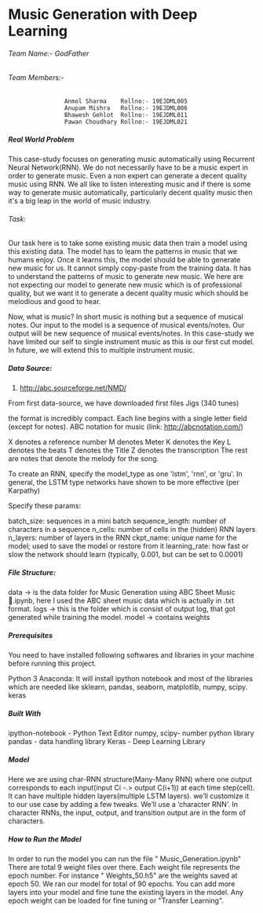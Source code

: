 # Music Generation with Deep Learning

###### Team Name:- GodFather

###### Team Members:-
                    Anmol Sharma    Rollno:- 19EJDML005
                    Anupam Mishra   Rollno:- 19EJDML006
                    Bhawesh Gehlot  Rollno:- 19EJDML011
                    Pawan Choudhary Rollno:- 19EJDML021
                    
##### Real World Problem
This case-study focuses on generating music automatically using Recurrent Neural Network(RNN).
We do not necessarily have to be a music expert in order to generate music. Even a non expert can generate a decent quality music using RNN.
We all like to listen interesting music and if there is some way to generate music automatically, particularly decent quality music then it's a big leap in the world of music industry.


###### Task:
Our task here is to take some existing music data then train a model using this existing data. The model has to learn the patterns in music that we humans enjoy. Once it learns this, the model should be able to generate new music for us. It cannot simply copy-paste from the training data. It has to understand the patterns of music to generate new music. We here are not expecting our model to generate new music which is of professional quality, but we want it to generate a decent quality music which should be melodious and good to hear.

Now, what is music? In short music is nothing but a sequence of musical notes. Our input to the model is a sequence of musical events/notes. Our output will be new sequence of musical events/notes. In this case-study we have limited our self to single instrument music as this is our first cut model. In future, we will extend this to multiple instrument music.

##### Data Source:
1. http://abc.sourceforge.net/NMD/

From first data-source, we have downloaded first files
Jigs (340 tunes)

the format is incredibly compact. Each line begins with a single letter field (except for notes). ABC notation for music (link: http://abcnotation.com/)

X denotes a reference number
M denotes Meter
K denotes the Key
L denotes the beats
T denotes the Title
Z denotes the transcription The rest are notes that denote the melody for the song.

To create an RNN, specify the model_type as one 'lstm', 'rnn', or 'gru'. In general, the LSTM type networks have shown to be more effective (per Karpathy)

Specify these params:

  batch_size: sequences in a mini batch
  sequence_length: number of characters in a sequence
  n_cells: number of cells in the (hidden) RNN layers
  n_layers: number of layers in the RNN
  ckpt_name: unique name for the model; used to save the model or restore from it
  learning_rate: how fast or slow the network should learn (typically, 0.001, but can be set to 0.0001)
  
##### File Structure:
data -> is the data folder for Music Generation using ABC Sheet Music🎹.ipynb, here I used the ABC sheet music data which is actually in .txt format.
logs -> this is the folder which is consist of output log, that got generated while training the model.
model -> contains weights


##### Prerequisites
You need to have installed following softwares and libraries in your machine before running this project.

Python 3
Anaconda: It will install ipython notebook and most of the libraries which are needed like sklearn, pandas, seaborn, matplotlib, numpy, scipy.
keras

##### Built With
ipython-notebook - Python Text Editor
numpy, scipy- number python library
pandas - data handling library
Keras - Deep Learning Library

##### Model 

Here we are using char-RNN structure(Many-Many RNN) where one output corresponds to each input(input Ci -.> output C(i+1)) at each time step(cell). It can have multiple hidden layers(multiple LSTM layers).
 we’ll customize it to our use case by adding a few tweaks. We’ll use a ‘character RNN’. In character RNNs, the input, output, and transition output are in the form of characters.
 
 ##### How to Run the Model
In order to run the model you can run the file " Music_Generation.ipynb"  There are total 9 weight files over there. Each weight file represents the epoch number. For instance " Weights_50.h5" are the weights saved at epoch 50. We ran our model for total of 90 epochs. You can add more layers into your model and fine tune the existing layers in the model. Any epoch weight can be loaded for fine tuning or "Transfer Learning".
